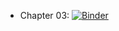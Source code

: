 - Chapter 03: [![Binder](https://mybinder.org/badge_logo.svg)](https://mybinder.org/v2/gh/Ziaeemehr/mndynamics/main?labpath=mndynamics%2Fexamples%2FChap_03.ipynb)
